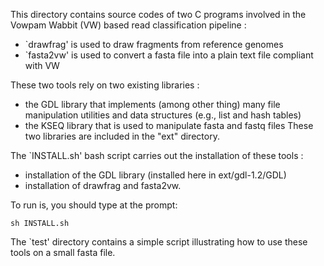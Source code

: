 This directory contains source codes of two C programs involved in the Vowpam Wabbit (VW) based read classification pipeline :
* `drawfrag' is used to draw fragments from reference genomes
* `fasta2vw' is used to convert a fasta file into a plain text file compliant with VW

These two tools rely on two existing libraries :
* the GDL library that implements (among  other thing) many file manipulation utilities and data structures (e.g., list and hash tables)
* the KSEQ library that is used to manipulate fasta and fastq files
These two libraries are included in the "ext" directory.

The `INSTALL.sh' bash script carries out the installation of these tools : 
* installation of the GDL library (installed here in ext/gdl-1.2/GDL)
* installation of drawfrag and fasta2vw.

To run is, you should type at the prompt:

``` sh INSTALL.sh ```

The `test' directory contains a simple script illustrating how to use these tools on a small fasta file.
